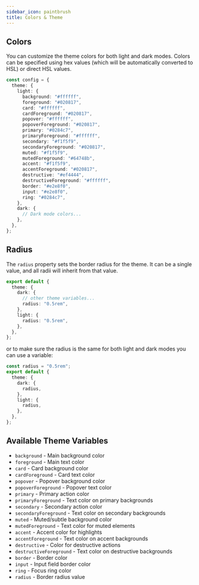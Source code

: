 ```yaml
---
sidebar_icon: paintbrush
title: Colors & Theme
---
```


## Colors

You can customize the theme colors for both light and dark modes. Colors can be specified using hex values (which will be automatically converted to HSL) or direct HSL values.

```typescript
const config = {
  theme: {
    light: {
      background: "#ffffff",
      foreground: "#020817",
      card: "#ffffff",
      cardForeground: "#020817",
      popover: "#ffffff",
      popoverForeground: "#020817",
      primary: "#0284c7",
      primaryForeground: "#ffffff",
      secondary: "#f1f5f9",
      secondaryForeground: "#020817",
      muted: "#f1f5f9",
      mutedForeground: "#64748b",
      accent: "#f1f5f9",
      accentForeground: "#020817",
      destructive: "#ef4444",
      destructiveForeground: "#ffffff",
      border: "#e2e8f0",
      input: "#e2e8f0",
      ring: "#0284c7",
    },
    dark: {
      // Dark mode colors...
    },
  },
};
```

## Radius

The `radius` property sets the border radius for the theme. It can be a single value, and all radii will inherit from that value.

```typescript
export default {
  theme: {
    dark: {
      // other theme variables...
      radius: "0.5rem",
    },
    light: {
      radius: "0.5rem",
    },
  },
};
```

or to make sure the radius is the same for both light and dark modes you can use a variable:

```typescript
const radius = "0.5rem";
export default {
  theme: {
    dark: {
      radius,
    },
    light: {
      radius,
    },
  },
};
```

## Available Theme Variables

- `background` - Main background color
- `foreground` - Main text color
- `card` - Card background color
- `cardForeground` - Card text color
- `popover` - Popover background color
- `popoverForeground` - Popover text color
- `primary` - Primary action color
- `primaryForeground` - Text color on primary backgrounds
- `secondary` - Secondary action color
- `secondaryForeground` - Text color on secondary backgrounds
- `muted` - Muted/subtle background color
- `mutedForeground` - Text color for muted elements
- `accent` - Accent color for highlights
- `accentForeground` - Text color on accent backgrounds
- `destructive` - Color for destructive actions
- `destructiveForeground` - Text color on destructive backgrounds
- `border` - Border color
- `input` - Input field border color
- `ring` - Focus ring color
- `radius` - Border radius value
